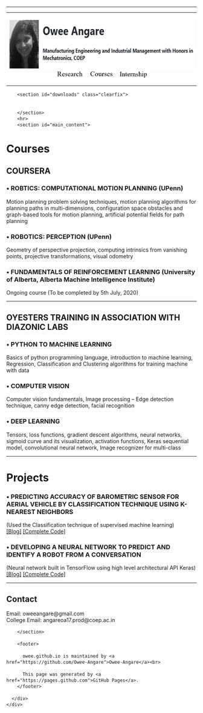 <!DOCTYPE html>
<html lang="en-US">
  <head>
    <meta charset='utf-8'>
    <meta http-equiv="X-UA-Compatible" content="IE=edge">
    <link rel="stylesheet" href="/owee.github.io/assets/css/style.css?v=1c09074735d178fb652a21c71a5b2b886d0ed20f">
    <link rel="stylesheet" type="text/css" href="/owee.github.io/assets/css/print.css" media="print">
    <!--[if lt IE 9]>
    <script src="//html5shiv.googlecode.com/svn/trunk/html5.js"></script>
    <![endif]-->

<!-- Begin Jekyll SEO tag v2.6.1 -->
<title>owee.github.io</title>
<meta name="generator" content="Jekyll v3.8.7" />
<meta property="og:title" content="owee.github.io" />
<meta property="og:locale" content="en_US" />
<link rel="canonical" href="https://owee-angare.github.io/owee.github.io/courses.html" />
<meta property="og:url" content="https://owee-angare.github.io/owee.github.io/courses.html" />
<meta property="og:site_name" content="owee.github.io" />
<script type="application/ld+json">
{"@type":"WebPage","headline":"owee.github.io","url":"https://owee-angare.github.io/owee.github.io/courses.html","@context":"https://schema.org"}</script>
<!-- End Jekyll SEO tag -->

  </head>

  <body>
    <hr>
	  <table align="center"><tr><th>
	<p><img src=image.png height="130"/> <a href="/owee.github.io/research.html"><img src = owee_buttons/research.JPG width="80"></a>
         <a href="/owee.github.io/courses.html"><img src = owee_buttons/courses.JPG width="80"></a>
         <a href="/owee.github.io/internship.html"><img src = owee_buttons/internship.JPG width="80"></a></p>
		  </th></tr></table>
    <div id="container">
      <div class="inner">

        <section id="downloads" class="clearfix">
          
	
        </section>
        <hr>
        <section id="main_content">

<h1 id="courses">Courses</h1>

<h2 id="coursera">COURSERA</h2>

<h3 id="-robtics-computational-motion-planning-upenn">•	ROBTICS: COMPUTATIONAL MOTION PLANNING (UPenn)</h3>
<p>Motion planning problem solving techniques, motion planning algorithms for planning paths in multi-dimensions, configuration space obstacles and graph-based tools for motion planning, artificial potential fields for path planning</p>

<h3 id="-robotics-perception-upenn">•	ROBOTICS: PERCEPTION (UPenn)</h3>
<p>Geometry of perspective projection, computing intrinsics from vanishing points, projective transformations, visual odometry</p>

<h3 id="-fundamentals-of-reinforcement-learning-university-of-alberta-alberta-machine-intelligence-institute">•	FUNDAMENTALS OF REINFORCEMENT LEARNING (University of Alberta, Alberta Machine Intelligence Institute)</h3>
<p>Ongoing course (To be completed by 5th July, 2020) 
<hr>

<h2 id="oyesters-training-in-association-with-diazonic-labs">OYESTERS TRAINING IN ASSOCIATION WITH DIAZONIC LABS</h2>

<h3 id="-python-to-machine-learning">•	PYTHON TO MACHINE LEARNING</h3>
<p>Basics of python programming language, introduction to machine learning, Regression, Classification and Clustering algorithms for training machine with data</p>

<h3 id="-computer-vision">•	COMPUTER VISION</h3>
<p>Computer vision fundamentals, Image processing – Edge detection technique, canny edge detection, facial recognition</p>

<h3 id="-deep-learning">•	DEEP LEARNING</h3>
<p>Tensors, loss functions, gradient descent algorithms, neural networks, sigmoid curve and its visualization, activation functions, Keras sequential model, convolutional neural network, Image recognizer for multi-class 
<hr>

<h1 id="projects">Projects</h1>

<h3 id="-predicting-accuracy-of-barometric-sensor-for-aerial-vehicle--by-classification-technique-using-k-nearest-neighbors">•	PREDICTING ACCURACY OF BAROMETRIC SENSOR FOR AERIAL VEHICLE  BY CLASSIFICATION TECHNIQUE USING K-NEAREST NEIGHBORS</h3>
<p>(Used the Classification technique of supervised machine learning)<br /> 
<a href="https://robotics890103591.wordpress.com/2020/05/03/accuracy-of-barometric-sensor-for-aerial-vehicle-by-classification-technique-using-k-nearest-neighbours/">[Blog]</a> <a href="https://github.com/Owee-Angare/Robo/blob/master/BarometricPressure_for_AV.ipynb">[Complete Code]</a></p>

<h3 id="-developing-a-neural-network-to-predict-and-identify-a-robot-from-a-conversation">•	DEVELOPING A NEURAL NETWORK TO PREDICT AND IDENTIFY A ROBOT FROM A CONVERSATION</h3>
<p>(Neural network built in TensorFlow using high level architectural API Keras)<br /> <a href="https://robotics890103591.wordpress.com/2020/06/28/developing-a-neural-network-to-predict-and-identify-a-robot-from-a-conversation/">[Blog]</a> <a href="https://github.com/Owee-Angare/Robo/blob/master/Robot_Conversation.ipynb">[Complete Code]</a><br />
<hr>

<h2 id="contact">Contact<br /></h2>
<p>Email: oweeangare@gmail.com<br />
College Email: angareoa17.prod@coep.ac.in</p>

        </section>

        <footer>
        
          owee.github.io is maintained by <a href="https://github.com/Owee-Angare">Owee-Angare</a><br>
        
          This page was generated by <a href="https://pages.github.com">GitHub Pages</a>.
        </footer>

      </div>
    </div>

    
  </body>
</html>
